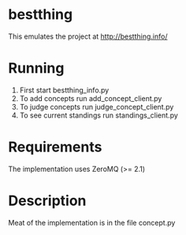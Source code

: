 # bestthing
This emulates the project at http://bestthing.info/

# Running
1. First start bestthing_info.py
2. To add concepts run add_concept_client.py
3. To judge concepts run judge_concept_client.py
4. To see current standings run standings_client.py

# Requirements
The implementation uses ZeroMQ (>= 2.1)

# Description
Meat of the implementation is in the file concept.py
